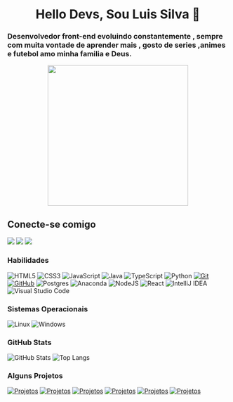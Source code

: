 <h1 align="center">
  Hello Devs, Sou Luis Silva 👋
</h1>
<h3>
  Desenvolvedor front-end evoluindo constantemente , sempre com muita vontade de aprender mais , gosto de series ,animes e futebol amo minha familia e Deus.
</h3>

<div align="center">
<img height="320em" src="https://mir-s3-cdn-cf.behance.net/project_modules/1400_opt_1/81bb4b165684019.640b6038d133e.gif"/>
  
   <!-- <img height="350em" src="./.github/assets/cover_.png"/> -->
  <!-- <img height="380em" src="https://user-images.githubusercontent.com/70382532/138322189-2db8df52-9dcb-40a0-88a8-c365466bd33d.gif"/> -->
  
</div>
<h2>
  Conecte-se comigo
</h2> 
 
<div> 
 
  <a href="https://www.instagram.com/luisfernandokim/" target="_blank"><img src="https://img.shields.io/badge/-Instagram-%23E4405F?style=for-the-badge&logo=instagram&logoColor=white" target="_blank"></a>
  <a href = "mailto:luisfernandoalves182@gmail.com"><img src="https://img.shields.io/badge/-Gmail-%23333?style=for-the-badge&logo=gmail&logoColor=white" target="_blank"></a>
  <a href="https://www.linkedin.com/in/luis-fernando-597492225/" target="_blank"><img src="https://img.shields.io/badge/-LinkedIn-%230077B5?style=for-the-badge&logo=linkedin&logoColor=white" target="_blank"></a> 
  
</div>

### Habilidades

![HTML5](https://img.shields.io/badge/html5-%23E34F26.svg?style=for-the-badge&logo=html5&logoColor=white)
![CSS3](https://img.shields.io/badge/css3-%231572B6.svg?style=for-the-badge&logo=css3&logoColor=white)
![JavaScript](https://img.shields.io/badge/javascript-%23323330.svg?style=for-the-badge&logo=javascript&logoColor=%23F7DF1E)
![Java](https://img.shields.io/badge/java-%23ED8B00.svg?style=for-the-badge&logo=openjdk&logoColor=white)
![TypeScript](https://img.shields.io/badge/typescript-%23007ACC.svg?style=for-the-badge&logo=typescript&logoColor=white)
![Python](https://img.shields.io/badge/python-3670A0?style=for-the-badge&logo=python&logoColor=ffdd54)
[![Git](https://img.shields.io/badge/Git-000?style=for-the-badge&logo=git&logoColor=E94D5F)](https://git-scm.com/doc)
[![GitHub](https://img.shields.io/badge/GitHub-000?style=for-the-badge&logo=github&logoColor=30A3DC)](https://docs.github.com/)
![Postgres](https://img.shields.io/badge/postgres-%23316192.svg?style=for-the-badge&logo=postgresql&logoColor=white)
![Anaconda](https://img.shields.io/badge/Anaconda-%2344A833.svg?style=for-the-badge&logo=anaconda&logoColor=white)
![NodeJS](https://img.shields.io/badge/node.js-6DA55F?style=for-the-badge&logo=node.js&logoColor=white)
![React](https://img.shields.io/badge/react-%2320232a.svg?style=for-the-badge&logo=react&logoColor=%2361DAFB)
![IntelliJ IDEA](https://img.shields.io/badge/IntelliJIDEA-000000.svg?style=for-the-badge&logo=intellij-idea&logoColor=white)
![Visual Studio Code](https://img.shields.io/badge/Visual%20Studio%20Code-0078d7.svg?style=for-the-badge&logo=visual-studio-code&logoColor=white)

### Sistemas Operacionais

![Linux](https://img.shields.io/badge/Linux-000?style=for-the-badge&logo=linux&logoColor=FCC624)
![Windows](https://img.shields.io/badge/Windows-000?style=for-the-badge&logo=windows&logoColor=2CA5E0)

### GitHub Stats

![GitHub Stats](https://github-readme-stats.vercel.app/api?username=LuisSilva182&theme=transparent&bg_color=000&border_color=30A3DC&show_icons=true&icon_color=30A3DC&title_color=E94D5F&text_color=FFF)
![Top Langs](https://github-readme-stats-git-masterrstaa-rickstaa.vercel.app/api/top-langs/?username=LuisSilva182&layout=compact&bg_color=000&border_color=30A3DC&title_color=E94D5F&text_color=FFF)

### Alguns Projetos

[![Projetos](https://img.shields.io/badge/-Pokedex%20%20%20-30A3DC?style=for-the-badge)](https://github.com/LuisSilva182/Pokedex)
[![Projetos](https://img.shields.io/badge/-Site%20One%20Piece%20-8A2BE2?style=for-the-badge)](https://github.com/LuisSilva182/projeto-one-piece)
[![Projetos](https://img.shields.io/badge/-Chronos%20%20Assistente%20-ff0000?style=for-the-badge)](https://github.com/LuisSilva182/chronos-assistente)
[![Projetos](https://img.shields.io/badge/-Previsao%20do%20tempo%20-00cc00?style=for-the-badge)](https://github.com/LuisSilva182/previsao-do-tempo)
[![Projetos](https://img.shields.io/badge/-Site%20do%20X%20Men-999966?style=for-the-badge)](https://github.com/LuisSilva182/X-Men)
[![Projetos](https://img.shields.io/badge/-Clone%20do%20%20youtube-ffff00?style=for-the-badge)](https://github.com/LuisSilva182/api-clone-youtube)
  

